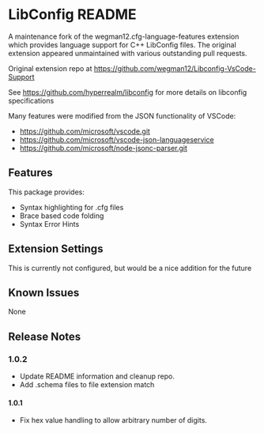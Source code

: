 # LibConfig README
A maintenance fork of the wegman12.cfg-language-features extension which provides language support for C++ LibConfig files.
The original extension appeared unmaintained with various outstanding pull requests.

Original extension repo at https://github.com/wegman12/Libconfig-VsCode-Support

See https://github.com/hyperrealm/libconfig for more details on libconfig specifications

Many features were modified from the JSON functionality of VSCode:

- https://github.com/microsoft/vscode.git
- https://github.com/microsoft/vscode-json-languageservice
- https://github.com/microsoft/node-jsonc-parser.git

## Features
This package provides:
- Syntax highlighting for .cfg files
- Brace based code folding
- Syntax Error Hints


## Extension Settings
This is currently not configured, but would be a nice addition for the future

## Known Issues
None

## Release Notes


### 1.0.2
 * Update README information and cleanup repo.
 * Add .schema files to file extension match
#### 1.0.1
 * Fix hex value handling to allow arbitrary number of digits.
